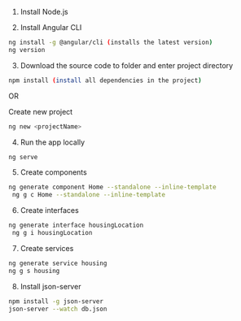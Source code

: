 1) Install Node.js

2) Install Angular CLI
```bash
ng install -g @angular/cli (installs the latest version)
ng version
```

3) Download the source code to folder and enter project directory
```bash
npm install (install all dependencies in the project)
```

OR

Create new project
```bash
ng new <projectName>
```

4) Run the app locally
```bash
ng serve
```

5) Create components
```bash
ng generate component Home --standalone --inline-template
 ng g c Home --standalone --inline-template
```

6) Create interfaces
```bash
ng generate interface housingLocation
 ng g i housingLocation
```

7) Create services
```bash
ng generate service housing
ng g s housing
```

8) Install json-server
``` bash
npm install -g json-server
json-server --watch db.json
```
